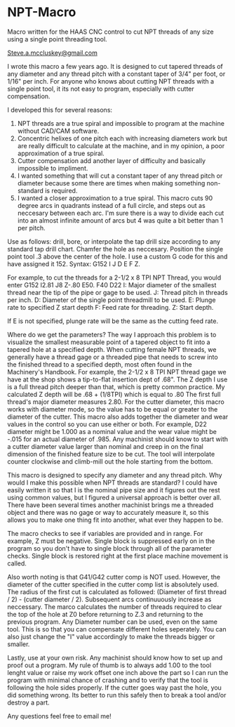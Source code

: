# NPT-Macro
Macro written for the HAAS CNC control to cut NPT threads of any size using a single point threading tool.

Steve.a.mccluskey@gmail.com


I wrote this macro a few years ago. It is designed to cut tapered threads of any diameter and any thread pitch with a constant taper of 3/4" per foot, or 1/16" per inch. For anyone who knows about cutting NPT threads with a single point tool, it its not easy to program, especially with cutter compensation.

I developed this for several reasons:
1) NPT threads are a true spiral and impossible to program at the machine without CAD/CAM software.
2) Concentric helixes of one pitch each with increasing diameters work but are really difficult to calculate at the machine, and in my opinion, a poor approximation of a true spiral.
3) Cutter compensation add another layer of difficulty and basically impossible to impliment.
4) I wanted something that will cut a constant taper of any thread pitch or diameter because some there are times when making something non-standard is required.
5) I wanted a closer approximation to a true spiral. This macro cuts 90 degree arcs in quadrants instead of a full circle, and steps out as neccesary between each arc. I'm sure there is a way to divide each cut into an almost infinite amount of arcs but 4 was quite a bit better than 1 per pitch.

Use as follows: drill, bore, or interpolate the tap drill size according to any standard tap drill chart. Chamfer the hole as neccesary. Position the single point tool .3 above
the center of the hole.
I use a custom G code for this and have assigned it 152.
Syntax: G152 I J D E F Z.

For example, to cut the threads for a 2-1/2 x 8 TPI NPT Thread, you would enter
G152 I2.81 J8 Z-.80 E50. F40 D22
I: Major diameter of the smallest thread near the tip of the pipe or gage to be used.
J: Thread pitch in threads per inch.
D: Diameter of the single point threadmill to be used.
E: Plunge rate to specified Z start depth
F: Feed rate for threading.
Z: Start depth.

If E is not specified, plunge rate will be the same as the cutting feed rate.

Where do we get the parameters?  The way I approach this problem is to visualize the smallest measurable point of a tapered object to fit into a tapered hole at a specified depth. When cutting female NPT threads, we generally have a thread gage or a threaded pipe that needs to screw into the finished thread to a specified depth, most often found in the Machinery's Handbook. For example, the 2-1/2 x 8 TPI NPT thread gage we have at the shop shows a tip-to-flat insertion dept of .68". The Z depth I use is a full thread pitch deeper than that, which is pretty common practice. My calculated Z depth will be .68 + (1/8TPI) which is equal to .80  The first full thread's major diameter measures 2.80.  For the cutter diameter, this macro works with diameter mode, so the value has to be equal or greater to the diameter of the cutter. This macro also adds together the diameter and wear values in the control so you can use either or both. For example, D22 diameter might be 1.000 as a nominal value and the wear value might be -.015 for an actual diameter of .985. Any machinist should know to start with a cutter diameter value larger than nominal and creep in on the final dimension of the finished feature size to be cut. The tool will interpolate counter clockwise and climb-mill out the hole starting from the bottom.

This macro is designed to specify any diameter and any thread pitch. Why would I make this possible when NPT threads are standard? I could have easily written it so that I is the nominal pipe size and it figures out the rest using common values, but I figured a universal approach is better over all. There have been several times another machinist brings me a threaded object and there was no gage or way to accurately measure it, so this allows you to make one thing fit into another, what ever they happen to be.

The macro checks to see if variables are provided and in range. For example, Z must be negative. Single block is suppressed early on in the program so you don't have to single block through all of the parameter checks. Single block is restored right at the first place machine movement is called.

Also worth noting is that G41/G42 cutter comp is NOT used. However, the diameter of the cutter specified in the cutter comp list is absolutely used. The radius of the first cut is calculated as followed: (Diameter of first thread / 2) - (cutter diameter / 2). Subsequent arcs continuuously increase as neccessary. The marco calculates the number of threads required to clear the top of the hole at Z0 before returning to Z.3 and returning to the previous program. Any Diameter number can be used, even on the same tool. This is so that you can compensate different holes seperately. You can also just change the "I" value accordingly to make the threads bigger or smaller.


Lastly, use at your own risk. Any machinist should know how to set up and proof out a program. My rule of thumb is to always add 1.00 to the tool lenght value or raise my work offset one inch above the part so I can run the program with minimal chance of crashing and to verify that the tool is following the hole sides properly. If the cutter goes way past the hole, you did something wrong. Its better to run this safely then to break a tool and/or destroy a part.

Any questions feel free to email me!

